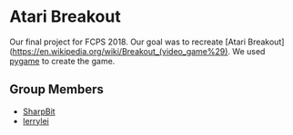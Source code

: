 # Atari Breakout
Our final project for FCPS 2018. Our goal was to recreate [Atari Breakout](https://en.wikipedia.org/wiki/Breakout_(video_game%29). We used [pygame](https://www.pygame.org/news) to create the game.

## Group Members
- [SharpBit](https://github.com/SharpBit)
- [lerrylei](https://github.com/lerrylei)

